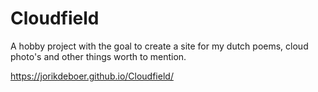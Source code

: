 # Cloudfield

A hobby project with the goal to create a site for my dutch poems, cloud photo's and other things worth to mention.

https://jorikdeboer.github.io/Cloudfield/
